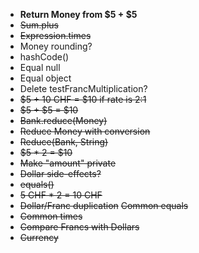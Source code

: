 - **Return Money from $5 + $5**
- ~~Sum.plus~~
- ~~Expression.times~~
- Money rounding?
- hashCode() 
- Equal null
- Equal object
- Delete testFrancMultiplication?
- ~~$5 + 10 CHF = $10 if rate is 2:1~~
- ~~$5 + $5 = $10~~
- ~~Bank.reduce(Money)~~
- ~~Reduce Money with conversion~~
- ~~Reduce(Bank, String)~~
- ~~$5 * 2 = $10~~
- ~~Make "amount" private~~
- ~~Dollar side-effects?~~
- ~~equals()~~
- ~~5 CHF * 2 = 10 CHF~~
- ~~Dollar/Franc duplication~~
  ~~Common equals~~
- ~~Common times~~
- ~~Compare Francs with Dollars~~
- ~~Currency~~
